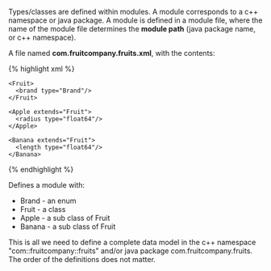 ---
---

Types/classes are defined within modules. A module corresponds to a c++ namespace or java package. A module is defined in a module file, where the name of the module file determines the **module path** (java package name, or c++ namespace).

A file named **com.fruitcompany.fruits.xml**, with the contents:

{% highlight xml %}

<Module>

  <Enums>
    <Brand><A/></B/><C/></Brand>
  </Enums>

  <Types>

    <Fruit>
      <brand type="Brand"/>
    </Fruit>

    <Apple extends="Fruit">
      <radius type="float64"/>
    </Apple>

    <Banana extends="Fruit">
      <length type="float64"/>
    </Banana>

  </Types>

</Module>

{% endhighlight %}

Defines a module with:

 * Brand - an enum
 * Fruit - a class
 * Apple - a sub class of Fruit
 * Banana - a sub class of Fruit

This is all we need to define a complete data model in the c++ namespace "com::fruitcompany::fruits" and/or java package com.fruitcompany.fruits. The order of the definitions does not matter.




